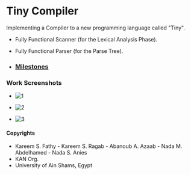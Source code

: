 # Tiny Compiler
Implementing a Compiler to a new programming language called "Tiny".

- Fully Functional Scanner (for the Lexical Analysis Phase).

- Fully Functional Parser (for the Parse Tree).

- ### [Milestones](https://github.com/Abanoub-Asaad/Tiny-Compiler/tree/main/Milestones)

### Work Screenshots

- ![1](https://user-images.githubusercontent.com/52586356/146838761-78340fe7-054c-4963-bd83-deca17a11c4a.png)

- ![2](https://user-images.githubusercontent.com/52586356/146839038-653c347b-0e84-4509-aff6-7fad7112cdca.png)

- ![3](https://user-images.githubusercontent.com/52586356/146839147-7996f82b-d4e7-4342-8464-78a56e655b58.png)


#### Copyrights
- Kareem S. Fathy - Kareem S. Ragab - Abanoub A. Azaab - Nada M. Abdelhamed - Nada S. Anies
- KAN Org.
- University of Ain Shams, Egypt
